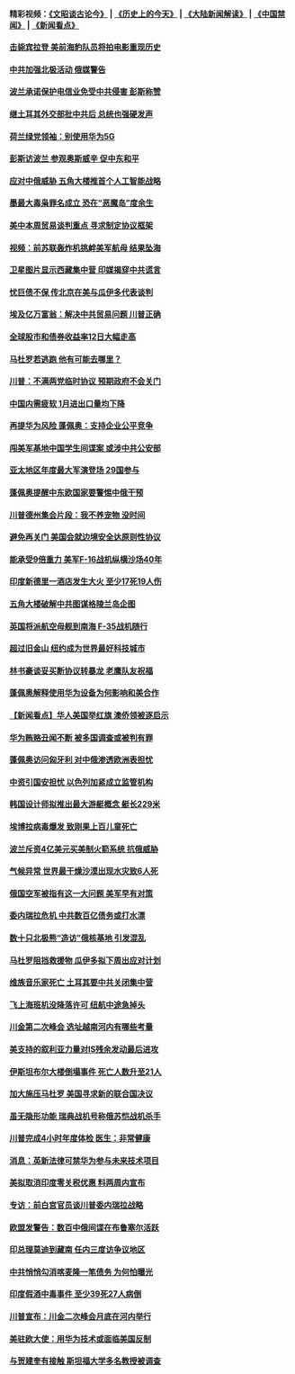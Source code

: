 #### 精彩视频：[《文昭谈古论今》](http://45.76.195.252/wenzhao) | [《历史上的今天》](http://45.76.195.252/today-in-history) | [《大陆新闻解读》](http://45.76.195.252/ntdtv-comedy) | [《中国禁闻》](http://45.76.195.252/ntdtv-news) | [《新闻看点》](http://45.76.195.252/news-insight) 

 #### [击毙宾拉登 美前海豹队员将拍电影重现历史](../pages/nsc418/n11043977.md?t=02140937) 

#### [中共加强北极活动 俄媒警告](../pages/nsc418/n11042829.md?t=02140937) 

#### [波兰承诺保护电信业免受中共侵害 彭斯称赞](../pages/nsc418/n11042705.md?t=02140937) 

#### [继土耳其外交部批中共后 总统也强硬发声](../pages/nsc418/n11042777.md?t=02140937) 

#### [荷兰绿党领袖：别使用华为5G](../pages/nsc418/n11042653.md?t=02140937) 

#### [彭斯访波兰 参观奥斯威辛 促中东和平](../pages/nsc418/n11042477.md?t=02140937) 

#### [应对中俄威胁 五角大楼推首个人工智能战略](../pages/nsc418/n11042470.md?t=02140937) 

#### [墨最大毒枭罪名成立 恐在“恶魔岛”度余生](../pages/nsc418/n11042258.md?t=02140937) 

#### [美中本周贸易谈判重点 寻求制定协议框架](../pages/nsc418/n11041912.md?t=02140937) 

#### [视频：前苏联轰炸机挑衅美军航母 结果坠海](../pages/nsc418/n11041810.md?t=02140937) 

#### [卫星图片显示西藏集中营 印媒揭穿中共谎言](../pages/nsc418/n11041664.md?t=02140937) 

#### [忧巨债不保 传北京在美与瓜伊多代表谈判](../pages/nsc418/n11040772.md?t=02140937) 

#### [埃及亿万富翁：解决中共贸易问题 川普正确](../pages/nsc418/n11040351.md?t=02140937) 

#### [全球股市和债券收益率12日大幅走高](../pages/nsc418/n11040548.md?t=02140937) 

#### [马杜罗若逃跑 他有可能去哪里？](../pages/nsc418/n11040502.md?t=02140937) 

#### [川普：不满两党临时协议 预期政府不会关门](../pages/nsc418/n11040382.md?t=02140937) 

#### [中国内需疲软 1月进出口量均下降](../pages/nsc418/n11040021.md?t=02140937) 

#### [再提华为风险 蓬佩奥：支持企业公平竞争](../pages/nsc418/n11040198.md?t=02140937) 

#### [闯美军基地中国学生间谍案 或涉中共公安部](../pages/nsc418/n11040083.md?t=02140937) 

#### [亚太地区年度最大军演登场 29国参与](../pages/nsc418/n11039999.md?t=02140937) 

#### [蓬佩奥提醒中东欧国家要警惕中俄干预](../pages/nsc418/n11039745.md?t=02140937) 

#### [川普德州集会片段：我不养宠物 没时间](../pages/nsc418/n11039218.md?t=02140937) 

#### [避免再关门 美国会就边境安全达原则性协议](../pages/nsc418/n11039556.md?t=02140937) 

#### [能承受9倍重力 美军F-16战机纵横沙场40年](../pages/nsc418/n11039432.md?t=02140937) 

#### [印度新德里一酒店发生大火 至少17死19人伤](../pages/nsc418/n11039502.md?t=02140937) 

#### [五角大楼破解中共图谋格陵兰岛企图](../pages/nsc418/n11038368.md?t=02140937) 

#### [英国将派航空母舰到南海 F-35战机随行](../pages/nsc418/n11039035.md?t=02140937) 

#### [超过旧金山 纽约成为世界最好科技城市](../pages/nsc418/n11038537.md?t=02140937) 

#### [林书豪谈妥买断协议转暴龙 老鹰队友祝福](../pages/nsc418/n11038662.md?t=02140937) 

#### [蓬佩奥解释使用华为设备为何影响和美合作](../pages/nsc418/n11038282.md?t=02140937) 

#### [【新闻看点】华人美国举红旗 澳侨领被逐启示](../pages/nsc418/n11038210.md?t=02140937) 

#### [华为贿赂丑闻不断 被多国调查或被判有罪](../pages/nsc418/n11038028.md?t=02140937) 

#### [蓬佩奥访问匈牙利 对中俄渗透欧洲表担忧](../pages/nsc418/n11038057.md?t=02140937) 

#### [中资引国安担忧 以色列加紧成立监管机构](../pages/nsc418/n11037999.md?t=02140937) 

#### [韩国设计师拟推出最大游艇概念 艇长229米](../pages/nsc418/n11037905.md?t=02140937) 

#### [埃博拉病毒爆发 致刚果上百儿童死亡](../pages/nsc418/n11037661.md?t=02140937) 

#### [波兰斥资4亿美元买美制火箭系统 抗俄威胁](../pages/nsc418/n11036936.md?t=02140937) 

#### [气候异常 世界最干燥沙漠出现水灾致6人死](../pages/nsc418/n11037220.md?t=02140937) 

#### [俄国空军被指有这一大问题 美军早有对策](../pages/nsc418/n11036963.md?t=02140937) 

#### [委内瑞拉危机 中共数百亿债务或打水漂](../pages/nsc418/n11036297.md?t=02140937) 

#### [数十只北极熊“造访”俄核基地 引发混乱](../pages/nsc418/n11036150.md?t=02140937) 

#### [马杜罗阻挡救援物 瓜伊多拟下周出应对计划](../pages/nsc418/n11035966.md?t=02140937) 

#### [维族音乐家死亡 土耳其要中共关闭集中营](../pages/nsc418/n11035904.md?t=02140937) 

#### [飞上海班机没降落许可 纽航中途急掉头](../pages/nsc418/n11035882.md?t=02140937) 

#### [川金第二次峰会 选址越南河内有哪些考量](../pages/nsc418/n11034808.md?t=02140937) 

#### [美支持的叙利亚力量对IS残余发动最后进攻](../pages/nsc418/n11035640.md?t=02140937) 

#### [伊斯坦布尔大楼倒塌事件 死亡人数升至21人](../pages/nsc418/n11035758.md?t=02140937) 

#### [加大施压马杜罗 美国寻求新的联合国决议](../pages/nsc418/n11035619.md?t=02140937) 

#### [虽无隐形功能 瑞典战机号称俄苏恺战机杀手](../pages/nsc418/n11035282.md?t=02140937) 

#### [川普完成4小时年度体检 医生：非常健康](../pages/nsc418/n11034715.md?t=02140937) 

#### [消息：英新法律可禁华为参与未来技术项目](../pages/nsc418/n11034647.md?t=02140937) 

#### [美拟取消印度零关税优惠 料两周内宣布](../pages/nsc418/n11034785.md?t=02140937) 

#### [专访：前白宫官员谈川普委内瑞拉战略](../pages/nsc418/n11032742.md?t=02140937) 

#### [欧盟发警告：数百中俄间谍在布鲁塞尔活跃](../pages/nsc418/n11034561.md?t=02140937) 

#### [印总理莫迪到藏南 任内三度访争议地区](../pages/nsc418/n11034513.md?t=02140937) 

#### [中共悄悄勾消喀麦隆一笔债务 为何怕曝光](../pages/nsc418/n11029114.md?t=02140937) 

#### [印度假酒中毒事件 至少39死27人病倒](../pages/nsc418/n11034259.md?t=02140937) 

#### [川普宣布：川金二次峰会月底在河内举行](../pages/nsc418/n11034200.md?t=02140937) 

#### [美驻欧大使：用华为技术或面临美国反制](../pages/nsc418/n11033036.md?t=02140937) 

#### [与贺建奎有接触 斯坦福大学多名教授被调查](../pages/nsc418/n11033215.md?t=02140937) 

